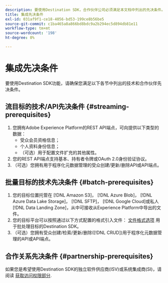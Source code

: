 ```yaml
---
description: 要使用Destination SDK，合作伙伴公司必须满足本文档中列出的先决条件。
title: 集成先决条件
exl-id: 031af9f1-ce18-4056-bd53-199ce8b56be5
source-git-commit: c1ba465a8a866bd8bdc9a2b294ec5d894db81e11
workflow-type: tm+mt
source-wordcount: '198'
ht-degree: 0%

---
```


# 集成先决条件

要使用Destination SDK功能，请确保您满足以下各节中列出的技术和合作伙伴先决条件。

## 流目标的技术/API先决条件 {#streaming-prerequisites}

1. 您拥有Adobe Experience Platform的REST API端点，可向提供以下类型的数据：
   * 受众会员资格信息；
   * 个人资料身份信息；
   * （可选）用于配置文件扩充的其他属性。
2. 您的REST API端点支持基本、持有者令牌或OAuth 2.0身份验证协议。
3. （可选）您拥有用于程序化元数据管理的受众创建/更新/删除API或API端点。

## 批量目标的技术先决条件 {#batch-prerequisites}

1. 您的目标位置托管在 [!DNL Amazon S3]， [!DNL Azure Blob]， [!DNL Azure Data Lake Storage]， [!DNL SFTP]， [!DNL Google Cloud]或私人 [!DNL Data Landing Zone]，从中可接收从Experience Platform中导出的文件。
2. 您的目标平台可以按照通过以下方式配置的格式引入文件： [文件格式选项](functionality/destination-server/file-formatting.md) 用于批处理目标的Destination SDK。
3. （可选）您拥有受众创建/检索/更新/删除([!DNL CRUD])用于程序化元数据管理的API或API端点。

## 合作关系先决条件 {#partnership-prerequisites}

如果您是希望使用Destination SDK的独立软件供应商(ISV)或系统集成商(SI)，请阅读 [获取访问权限部分](overview.md#get-access).
